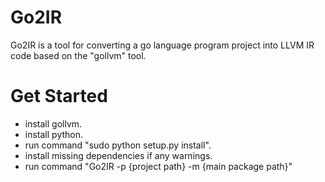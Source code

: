 # Go2IR
Go2IR is a tool for converting a go language program project into LLVM IR code based on the "gollvm" tool. 

# Get Started
* install gollvm.
* install python.
* run command "sudo python setup.py install".
* install missing dependencies if any warnings.
* run command "Go2IR -p {project path} -m {main package path}"
